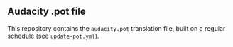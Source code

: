 ## Audacity .pot file

This repository contains the `audacity.pot` translation file, built on a regular schedule (see [`update-pot.yml`](https://github.com/mlocati/audacity-pot/blob/main/.github/workflows/update-pot.yml)).

